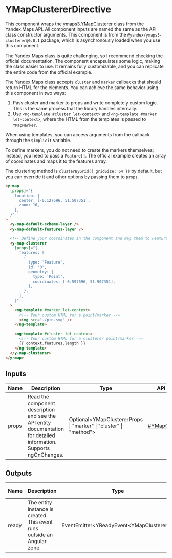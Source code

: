 # YMapClustererDirective


This component wraps the [ymaps3.YMapClusterer](https://yandex.ru/dev/jsapi30/doc/ru/ref/packages/clusterer/#class-ymapclusterer) class from the Yandex.Maps API.
All component inputs are named the same as the API class constructor arguments.
This component is from the `@yandex/ymaps3-clusterer@0.0.1` package, which is asynchronously loaded when you use this component.

The Yandex.Maps class is quite challenging, so I recommend checking the official documentation.
The component encapsulates some logic, making the class easier to use.
It remains fully customizable, and you can replicate the entire code from the official example.

The Yandex.Maps class accepts `cluster` and `marker` callbacks that should return HTML for the elements.
You can achieve the same behavior using this component in two ways:

1. Pass cluster and marker to props and write completely custom logic. This is the same process that the library handles internally.
2. Use `<ng-template #cluster let-context>` and `<ng-template #marker let-context>`, where the HTML from the templates is passed to `YMapMarker`.

When using templates, you can access arguments from the callback through the `$implicit` variable.

To define markers, you do not need to create the markers themselves; instead, you need to pass a `Feature[]`.
The official example creates an array of coordinates and maps it to the features array.

The clustering method is `clusterByGrid({ gridSize: 64 })` by default, but you can override it and other options by passing them to `props`.

```html
<y-map
  [props]="{
    location: {
      center: [-0.127696, 51.507351],
      zoom: 10,
    },
  }"
>
  <y-map-default-scheme-layer />
  <y-map-default-features-layer />

  <!-- Define your coordinates in the component and map them to Feature[] -->
  <y-map-clusterer
    [props]="{
      features: [
        {
          type: 'Feature',
          id: '0',
          geometry: {
            type: 'Point',
            coordinates: [-0.597696, 51.907351],
          },
        },
      ],
    }"
  >
    <ng-template #marker let-context>
      <!-- Your custom HTML for a point/marker -->
      <img src="./pin.svg" />
    </ng-template>

    <ng-template #cluster let-context>
      <!-- Your custom HTML for a clusterer point/marker -->
      {{ context.features.length }}
    </ng-template>
  </y-map-clusterer>
</y-map>
```




## Inputs
| Name  | Description                                                                                                             | Type                                                                | API Reference                                                                                          |
| ----- | ----------------------------------------------------------------------------------------------------------------------- | ------------------------------------------------------------------- | ------------------------------------------------------------------------------------------------------ |
| props |   Read the component description and see the API entity documentation for detailed information. Supports ngOnChanges.   | Optional\<YMapClustererProps \| "marker" \| "cluster" \| "method"\> | [#YMapClustererProps](https://yandex.ru/dev/jsapi30/doc/ru/ref/packages/clusterer/#YMapClustererProps) |

## Outputs
| Name  | Description                                                                 | Type                                         | API Reference |
| ----- | --------------------------------------------------------------------------- | -------------------------------------------- | ------------- |
| ready |   The entity instance is created. This event runs outside an Angular zone.  | EventEmitter\<YReadyEvent\<YMapClusterer\>\> | —             |